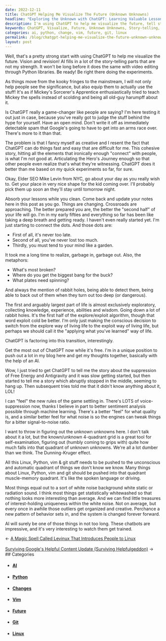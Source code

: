 ```yaml
---
date: 2022-12-11
title: ChatGPT Helping Me Visualize The Future (Unknown Unknowns)
headline: "Exploring the Unknown with ChatGPT: Learning Valuable Lessons and Pushing Myself Out of My Comfort Zone"
description: I'm using ChatGPT to help me visualize the future, tell stories, and articulate the Hero's Journey. I'm learning valuable lessons like it's never too late, and I'm pushing Linux, Python, vim, and git into the unconscious and automatic quadrant so I can use them like I use spoken language or driving. I'm testing to see if ChatGPT is really a game-changer.
keywords: ChatGPT, Visualize, Future, Unknown Unknowns, Story-telling, Hero's Journey, Late, Linux, Python, Vim, Git, Unconscious, Automatic, Quadrant, Self-Examination, Whitewashed, Outliers, Behavior, Change, System
categories: ai, python, change, vim, future, git, linux
permalink: /blog/chatgpt-helping-me-visualize-the-future-unknown-unknowns/
layout: post
---
```



Well, that's a pretty strong start with using ChatGPT to help me visualize the
future. Vision and revision! AI fills in a lot of the story-telling parts that
are not my strength. It won't be long before it does the same with video
editing through Python libraries. Be ready! Be right there doing the
experiments.

As things move from the kooky fringes to the mainstream, I will not only help
people see the significance, but also equip them to actually use the stuff!
It's as if Mickey's Sorcerer's Apprentice enthusiastically tried to teach
Mickey the spells instead of scolding and being all old-guy harumpff about it.

Is ChatGPT really a game-changer like people are saying? I'm here testing it
out just in case, because you've really got to judge the stuff behind the hype
for yourself. Have an open mind. Don't write it off as immediately detectable
spam that Google's going to have to get into an arms race over. There's more to
it than that.

The problem is that I fancy myself as creative and I resent the fact that
ChatGPT can do things fast and easy that are difficult for me. This cohesive
story, hitting all the elements that ironically enough "connect" with people,
is what I'm not good at. Articulating the Hero's Journey enough so that other
people even realize that's what they're witnessing. ChatGPT does it better than
me based on my quick experiments so far, for sure.

Okay, Elder SEO Mike Levin from NYC, go about your day as you really wish to.
Get your place in very nice shape for the kid coming over. I'll probably pick
them up soon an they'll stay until tomorrow night.

Absorb your lessons while you clean. Come back and update your notes here in
this post as you go. Things are changing. Crossroads are approaching. The
better prepared you are, the better the "second half" of your life will go. I'm
in my early fifties and everything so far has been like taking a deep breath
and getting ready. I haven't even really started yet. I'm just starting to
connect the dots. And those dots are:

- First of all, it's never too late.
- Second of all, you've never lost too much.
- Thirdly, you must tend to your mind like a garden.

It took me a long time to realize, garbage in, garbage out. Also, the
metaphors:

- What's most broken?
- Where do you get the biggest bang for the buck?
- What plates need spinning?

And always the mention of rabbit holes, being able to detect them, being able
to back out of them when they turn out too deep (or dangerous).

The first and arguably largest part of life is almost exclusively exploratory,
collecting knowledge, experience, abilities and wisdom. Going down a lot of
rabbit holes. It's the first half of the explore/exploit algorithm, though that
word exploit cold be better. I'm only just making the conscious decision to
switch from the explore way of living life to the exploit way of living life,
but perhaps we should call it the "applying what you've learned" way of life.

ChatGPT is factoring into this transition, interestingly.

Get the most out of ChatGPT now while it's free. I'm in a unique position to
push out a lot in my blog here and get my thoughts together, basically with the
help of an AI.

Wow, I just tried to get ChatGPT to tell me the story about the suppression of
Free Energy and Antigravity and it was slow getting started, but then started
to tell me a story which abruptly stopped in the middle, seeming to hang up.
Then subsequent tries told me that it didn't know anything about it, LOL!

I can "feel" the new rules of the game settling in. There's LOTS of
voice-suppression now, thanks I believe in part to better sentiment analysis
possible through machine learning. There's a better "feel" for what quality is,
and a similar better feel for what noise is so the engines can tweak things
for a bitter signal-to-noise ratio.

I want to throw in figuring out the unknown unknowns here. I don't talk about
it a lot, but the known/unknown 4-quadrant grid is a great tool for
self-examination, figuring out (humbly coming to grips with) quite how much
falls into that quadrant of unknown unknowns. We're all a lot dumber than we
think. The Dunning-Kruger effect.

All this Linux, Python, vim & git stuff needs to be pushed to the unconscious
and automatic quadrant of things we don't know we know. Many things about
Linux, Python, vim and git should be pushed into that quadrant muscle-memory
quadrant. It's like the spoken language or driving.

Most things equal out to a sort of white noise background white static or
radiation sound. I think most things get statistically whitewashed so that
nothing looks more interesting than average. And we can find little treasures
of interest-holding uniqueness within the white noise. Not on average, but
every once in awhile those outliers get organized and creative. Perchance a new
pattern of behavior sets in, and the system is changed forever forward.

AI will surely be one of those things in not too long. These chatbots are
impressive, and it's very interesting to watch them get trained.


<div class="arrow-links"><div class="post-nav-prev"><span class="arrow">&larr;&nbsp;</span><a href="/blog/a-magic-spell-called-levinux-that-introduces-people-to-linux/">A Magic Spell Called Levinux That Introduces People to Linux</a></div> &nbsp; <div class="post-nav-next"><a href="/blog/surviving-google-s-helpful-content-update-surviving-helpfulgeddon/">Surviving Google's Helpful Content Update (Surviving Helpfulgeddon)</a><span class="arrow">&nbsp;&rarr;</span></div></div>
## Categories

<ul>
<li><h4><a href='/ai/'>AI</a></h4></li>
<li><h4><a href='/python/'>Python</a></h4></li>
<li><h4><a href='/change/'>Changes</a></h4></li>
<li><h4><a href='/vim/'>Vim</a></h4></li>
<li><h4><a href='/future/'>Future</a></h4></li>
<li><h4><a href='/git/'>Git</a></h4></li>
<li><h4><a href='/linux/'>Linux</a></h4></li></ul>